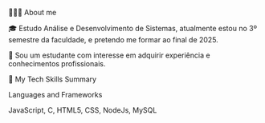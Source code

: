 👨🏻‍💻 About me

🎓 Estudo Análise e Desenvolvimento de Sistemas, atualmente estou no 3º semestre da faculdade, e pretendo me formar ao final de 2025.

🌱 Sou um estudante com interesse em adquirir experiência e conhecimentos profissionais.

🚀 My Tech Skills Summary

Languages and Frameworks

JavaScript, C, HTML5, CSS, NodeJs, MySQL
